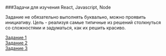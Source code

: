 
###Задачи для изучения React, Javascript, Node

Задание не обязательно выполнять буквально, можно проявить инициативу. Цель - реализуя самые типичные из решений столкнуться со сложностями и задуматься, как их решить красиво.


[Задание 1](stage1/task.md)  
[Задание 2](stage2/task.md)  
[Задание 3](stage3/task.md)  